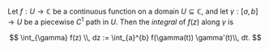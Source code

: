 Let $f: U \to \mathbb{C}$ be a continuous function on a domain $U \subseteq \mathbb{C}$, and let $\gamma: [a, b] \to U$ be a piecewise $C^1$ path in $U$. Then the *integral* of $f(z)$ along $\gamma$ is 

$$
\int_{\gamma} f(z) \\, dz := \int_{a}^{b} f(\gamma(t)) \gamma'(t)\\, dt.
$$
